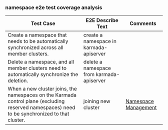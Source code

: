 ### namespace e2e test coverage analysis

| Test Case                                                                                                                                      | E2E Describe Text                         | Comments                                                                                                                         |
|------------------------------------------------------------------------------------------------------------------------------------------------|-------------------------------------------|----------------------------------------------------------------------------------------------------------------------------------|
| Create a namespace that needs to be automatically synchronized across all member clusters.                                                     | create a namespace in karmada-apiserver   ||
| Delete a namespace, and all member clusters need to automatically synchronize the deletion.                                                    | delete a namespace from karmada-apiserver ||
| When a new cluster joins, the namespaces on the Karmada control plane (excluding reserved namespaces) need to be synchronized to that cluster. | joining new cluster                       | [Namespace Management](https://karmada.io/docs/next/userguide/bestpractices/namespace-management/#default-namespace-propagation) |

